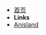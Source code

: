 * [首页]()
* **Links**
* [<i class="fa-brands fa-github"></i> Anisland](https://github.com/6bir/Anisland)